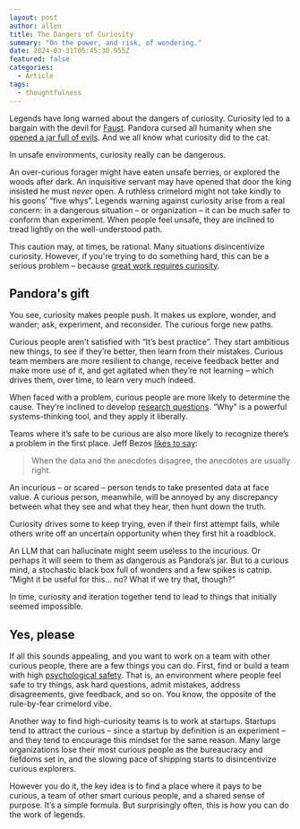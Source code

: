 ```yaml
---
layout: post
author: allen
title: The Dangers of Curiosity
summary: "On the power, and risk, of wondering."
date: 2024-03-31T05:45:30.955Z
featured: false
categories:
  - Article
tags:
  - thoughtfulness
---
```



Legends have long warned about the dangers of curiosity. Curiosity led to a bargain with the devil for [Faust](https://en.wikipedia.org/wiki/Faust). Pandora cursed all humanity when she [opened a jar full of evils](https://en.wikipedia.org/wiki/Pandora). And we all know what curiosity did to the cat.

In unsafe environments, curiosity really can be dangerous.

An over-curious forager might have eaten unsafe berries, or explored the woods after dark. An inquisitive servant may have opened that door the king insisted he must *never* open. A ruthless crimelord might not take kindly to his goons’ “five whys”. Legends warning against curiosity arise from a real concern: in a dangerous situation – or organization – it can be much safer to conform than experiment. When people feel unsafe, they are inclined to tread lightly on the well-understood path.

This caution may, at times, be rational. Many situations disincentivize curiosity. However, if you're trying to do something hard, this can be a serious problem – because [great work requires curiosity](https://paulgraham.com/greatwork.html).

## Pandora's gift

You see, curiosity makes people push. It makes us explore, wonder, and wander; ask, experiment, and reconsider. The curious forge new paths.

Curious people aren’t satisfied with “It’s best practice”. They start ambitious new things, to see if they’re better, then learn from their mistakes. Curious team members are more resilient to change, receive feedback better and make more use of it, and get agitated when they’re not learning – which drives them, over time, to learn very much indeed.

When faced with a problem, curious people are more likely to determine the cause. They’re inclined to develop [research questions](https://allenpike.com/2023/have-a-research-question). “Why” is a powerful systems-thinking tool, and they apply it liberally.

Teams where it’s safe to be curious are also more likely to recognize there’s a problem in the first place. Jeff Bezos [likes to say](https://www.youtube.com/watch?v=xWk1M36NmxU):

> When the data and the anecdotes disagree, the anecdotes are usually right.

An incurious – or scared – person tends to take presented data at face value. A curious person, meanwhile, will be annoyed by any discrepancy between what they see and what they hear, then hunt down the truth.

Curiosity drives some to keep trying, even if their first attempt fails, while others write off an uncertain opportunity when they first hit a roadblock.

An LLM that can hallucinate might seem useless to the incurious. Or perhaps it will seem to them as dangerous as Pandora’s jar. But to a curious mind, a stochastic black box full of wonders and a few spikes is catnip. “Might it be useful for this… no? What if we try that, though?”

In time, curiosity and iteration together tend to lead to things that initially seemed impossible.

## Yes, please

If all this sounds appealing, and you want to work on a team with other curious people, there are a few things you can do. First, find or build a team with high [psychological safety](https://allenpike.com/2022/autofill-surprise-safety). That is, an environment where people feel safe to try things, ask hard questions, admit mistakes, address disagreements, give feedback, and so on. You know, the opposite of the rule-by-fear crimelord vibe.

Another way to find high-curiosity teams is to work at startups. Startups tend to attract the curious – since a startup by definition is an experiment – and they tend to encourage this mindset for the same reason. Many large organizations lose their most curious people as the bureaucracy and fiefdoms set in, and the slowing pace of shipping starts to disincentivize curious explorers.

However you do it, the key idea is to find a place where it pays to be curious, a team of other smart curious people, and a shared sense of purpose. It’s a simple formula. But surprisingly often, this is how you can do the work of legends.